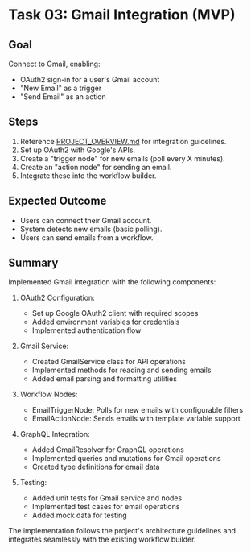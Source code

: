 # Task 03: Gmail Integration (MVP)

## Goal
Connect to Gmail, enabling:
- OAuth2 sign-in for a user's Gmail account
- "New Email" as a trigger
- "Send Email" as an action

## Steps
1. Reference [PROJECT_OVERVIEW.md](../PROJECT_OVERVIEW.md) for integration guidelines.
2. Set up OAuth2 with Google's APIs.
3. Create a "trigger node" for new emails (poll every X minutes).
4. Create an "action node" for sending an email.
5. Integrate these into the workflow builder.

## Expected Outcome
- Users can connect their Gmail account.
- System detects new emails (basic polling).
- Users can send emails from a workflow.

## Summary
Implemented Gmail integration with the following components:

1. OAuth2 Configuration:
   - Set up Google OAuth2 client with required scopes
   - Added environment variables for credentials
   - Implemented authentication flow

2. Gmail Service:
   - Created GmailService class for API operations
   - Implemented methods for reading and sending emails
   - Added email parsing and formatting utilities

3. Workflow Nodes:
   - EmailTriggerNode: Polls for new emails with configurable filters
   - EmailActionNode: Sends emails with template variable support

4. GraphQL Integration:
   - Added GmailResolver for GraphQL operations
   - Implemented queries and mutations for Gmail operations
   - Created type definitions for email data

5. Testing:
   - Added unit tests for Gmail service and nodes
   - Implemented test cases for email operations
   - Added mock data for testing

The implementation follows the project's architecture guidelines and integrates seamlessly with the existing workflow builder.
